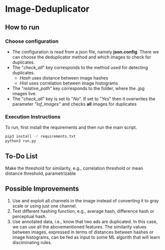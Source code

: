 # Image-Deduplicator

## How to run

### Choose configuration
- The configuration is read from a json file, namely **json.config**. There we can choose the deduplicator method and which images to check for duplicates.
- The "*check_all*" key corresponds to the method used for detecting duplicates. 
  * *Hash* uses distance between image hashes
  * *Hist* uses correlation between image histograms  
- The "*relative_path*" key corresponds to the folder, where the .jpg images live.
- The "*check_all*" key is set to "*No*". If set to "*Yes*" then it overwrites the parameter "*lof_images*" and checks **all** images for duplicates

### Execution Instructions
To run, first install the requirements and then run the main script. 
```bash
pip3 install -r requirements.txt
python3 run.py
```
## To-Do List
Make the threshold for similarity, e.g., correlation threshold or mean distance threshold, parametrizable

## Possible Improvements
1. Use and exploit all channels in the image instead of converting it to gray scale or using just one channel.
2. Test different hashing function, e.g., average hash, difference hash or perceptual hash.
3. Use annotated data, i.e., know that two ads are duplicated. In this case, we can use all the abovementioned features. The similarity values between images, expressed in terms of distances between hashes or image histograms, can be fed as input to some ML algorith that will learn disciminating rules.

